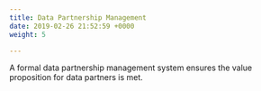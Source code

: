 ```yaml
---
title: Data Partnership Management
date: 2019-02-26 21:52:59 +0000
weight: 5

---
```

A formal data partnership management system ensures the value proposition for data partners is met.
